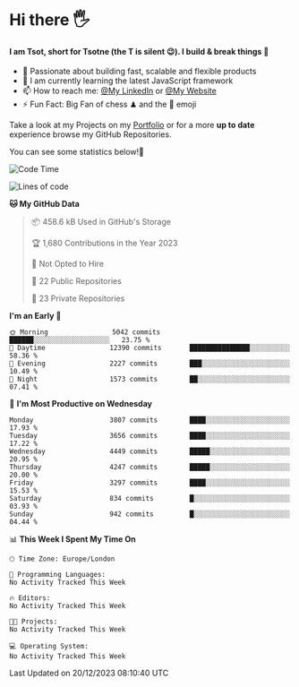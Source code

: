 # Hi there :raised_hand_with_fingers_splayed:
#### I am Tsot, short for Tsotne (the T is silent :wink:). I build & break things :space_invader:
- :telescope: Passionate about building fast, scalable and flexible products
- :seedling: I am currently learning the latest JavaScript framework 
- :mailbox: How to reach me: [@My LinkedIn](https://www.linkedin.com/in/tsotne-gvadzabia/) or [@My Website](https://tsotne.co.uk/contact)
- :zap: Fun Fact: Big Fan of chess ♟ and the 👾 emoji

Take a look at my Projects on my [Portfolio](https://tsotne.co.uk/) or for a more **up to date** experience browse my GitHub Repositories.

You can see some statistics below!:space_invader:
<!--START_SECTION:waka-->
![Code Time](http://img.shields.io/badge/Code%20Time-761%20hrs%202%20mins-blue)

![Lines of code](https://img.shields.io/badge/From%20Hello%20World%20I%27ve%20Written-8.4%20million%20lines%20of%20code-blue)

**🐱 My GitHub Data** 

> 📦 458.6 kB Used in GitHub's Storage 
 > 
> 🏆 1,680 Contributions in the Year 2023
 > 
> 🚫 Not Opted to Hire
 > 
> 📜 22 Public Repositories 
 > 
> 🔑 23 Private Repositories 
 > 
**I'm an Early 🐤** 

```text
🌞 Morning                5042 commits        ██████░░░░░░░░░░░░░░░░░░░   23.75 % 
🌆 Daytime                12390 commits       ███████████████░░░░░░░░░░   58.36 % 
🌃 Evening                2227 commits        ███░░░░░░░░░░░░░░░░░░░░░░   10.49 % 
🌙 Night                  1573 commits        ██░░░░░░░░░░░░░░░░░░░░░░░   07.41 % 
```
📅 **I'm Most Productive on Wednesday** 

```text
Monday                   3807 commits        ████░░░░░░░░░░░░░░░░░░░░░   17.93 % 
Tuesday                  3656 commits        ████░░░░░░░░░░░░░░░░░░░░░   17.22 % 
Wednesday                4449 commits        █████░░░░░░░░░░░░░░░░░░░░   20.95 % 
Thursday                 4247 commits        █████░░░░░░░░░░░░░░░░░░░░   20.00 % 
Friday                   3297 commits        ████░░░░░░░░░░░░░░░░░░░░░   15.53 % 
Saturday                 834 commits         █░░░░░░░░░░░░░░░░░░░░░░░░   03.93 % 
Sunday                   942 commits         █░░░░░░░░░░░░░░░░░░░░░░░░   04.44 % 
```


📊 **This Week I Spent My Time On** 

```text
🕑︎ Time Zone: Europe/London

💬 Programming Languages: 
No Activity Tracked This Week

🔥 Editors: 
No Activity Tracked This Week

🐱‍💻 Projects: 
No Activity Tracked This Week

💻 Operating System: 
No Activity Tracked This Week
```


 Last Updated on 20/12/2023 08:10:40 UTC
<!--END_SECTION:waka-->
